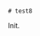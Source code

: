                                                                                                                                                                                                                                                                                                # test8

Init.
